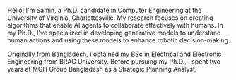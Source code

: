 Hello! I'm Samin, a Ph.D. candidate in Computer Engineering at the University of Virginia, Charlottesville. My research focuses on creating algorithms that enable AI agents to collaborate effectively with humans. In my Ph.D., I've specialized in developing generative models to understand human actions and using these models to enhance robotic decision-making. 

Originally from Bangladesh, I obtained my BSc in Electrical and Electronic Engineering from BRAC University. Before pursuing my Ph.D., I spent two years at MGH Group Bangladesh as a Strategic Planning Analyst.